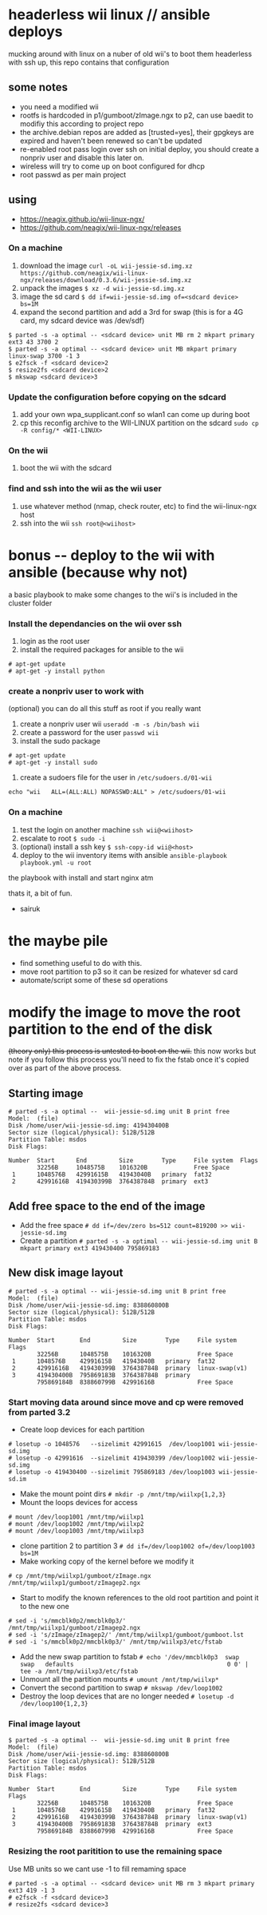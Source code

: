 # headerless wii linux // ansible deploys
mucking around with linux on a nuber of old wii's to boot them headerless with ssh up, this repo contains that configuration

## some notes
 - you need a modified wii
 - rootfs is hardcoded in p1/gumboot/zImage.ngx to p2, can use baedit to modifiy this according to project repo
 - the archive.debian repos are added as [trusted=yes], their gpgkeys are expired and haven't been renewed so can't be updated
 - re-enabled root pass login over ssh on initial deploy, you should create a nonpriv user and disable this later on.
 - wireless will try to come up on boot configured for dhcp
 - root passwd as per main project

## using 
 - https://neagix.github.io/wii-linux-ngx/
 - https://github.com/neagix/wii-linux-ngx/releases

### On a machine
1. download the image
``` curl -oL wii-jessie-sd.img.xz https://github.com/neagix/wii-linux-ngx/releases/download/0.3.6/wii-jessie-sd.img.xz ```
1. unpack the images
``` $ xz -d wii-jessie-sd.img.xz ```
1. image the sd card
``` $ dd if=wii-jessie-sd.img of=<sdcard device> bs=1M ```
1. expand the second partition and add a 3rd for swap (this is for a 4G card, my sdcard device was /dev/sdf)
```
$ parted -s -a optimal -- <sdcard device> unit MB rm 2 mkpart primary ext3 43 3700 2
$ parted -s -a optimal -- <sdcard device> unit MB mkpart primary linux-swap 3700 -1 3
$ e2fsck -f <sdcard device>2
$ resize2fs <sdcard device>2 
$ mkswap <sdcard device>3
```

### Update the configuration before copying on the sdcard
1. add your own wpa_supplicant.conf so wlan1 can come up during boot
1. cp this reconfig archive to the WII-LINUX partition on the sdcard
``` sudo cp -R config/* <WII-LINUX> ```

### On the wii
1. boot the wii with the sdcard

### find and ssh into the wii as the wii user
1. use whatever method (nmap, check router, etc) to find the wii-linux-ngx host
2. ssh into the wii
``` ssh root@<wiihost> ```

# bonus -- deploy to the wii with ansible (because why not)
a basic playbook to make some changes to the wii's is included in the cluster folder

### Install the dependancies on the wii over ssh
1. login as the root user
1. install the required packages for ansible to the wii
```
# apt-get update
# apt-get -y install python
```

### create a nonpriv user to work with
(optional) you can do all this stuff as root if you really want
1. create a nonpriv user wii
``` useradd -m -s /bin/bash wii ```
1. create a password for the user
``` passwd wii ```
1. install the sudo package
```
# apt-get update
# apt-get -y install sudo
```
1. create a sudoers file for the user in ```/etc/sudoers.d/01-wii```
```
echo "wii	ALL=(ALL:ALL) NOPASSWD:ALL" > /etc/sudoers/01-wii
```

### On a machine
1. test the login on another machine
``` ssh wii@<wiihost> ```
1. escalate to root
``` $ sudo -i ```
1. (optional) install a ssh key
``` $ ssh-copy-id wii@<host> ```
1. deploy to the wii inventory items with ansible
``` ansible-playbook playbook.yml -u root ```


the playbook with install and start nginx atm

thats it, a bit of fun.
- sairuk

# the maybe pile
 - find something useful to do with this.
 - move root partition to p3 so it can be resized for whatever sd card
 - automate/script some of these sd operations




# modify the image to move the root partition to the end of the disk

~~(theory only) this process is untested to boot on the wii.~~ this now works but note  if you follow this process you'll need to fix the fstab once it's copied over as part of the above process.

## Starting image
```
# parted -s -a optimal --  wii-jessie-sd.img unit B print free
Model:  (file)
Disk /home/user/wii-jessie-sd.img: 419430400B
Sector size (logical/physical): 512B/512B
Partition Table: msdos
Disk Flags: 

Number  Start      End         Size        Type     File system  Flags
        32256B     1048575B    1016320B             Free Space
 1      1048576B   42991615B   41943040B   primary  fat32
 2      42991616B  419430399B  376438784B  primary  ext3
```

## Add free space to the end of the image
* Add the free space
```# dd if=/dev/zero bs=512 count=819200 >> wii-jessie-sd.img ```
* Create a partition
```# parted -s -a optimal -- wii-jessie-sd.img unit B mkpart primary ext3 419430400 795869183 ```


## New disk image layout
```
# parted -s -a optimal -- wii-jessie-sd.img unit B print free
Model:  (file)
Disk /home/user/wii-jessie-sd.img: 838860800B
Sector size (logical/physical): 512B/512B
Partition Table: msdos
Disk Flags: 

Number  Start       End         Size        Type     File system     Flags
        32256B      1048575B    1016320B             Free Space
 1      1048576B    42991615B   41943040B   primary  fat32
 2      42991616B   419430399B  376438784B  primary  linux-swap(v1)
 3      419430400B  795869183B  376438784B  primary  
        795869184B  838860799B  42991616B            Free Space
```

### Start moving data around since move and cp were removed from parted 3.2
* Create loop devices for each partition
```
# losetup -o 1048576   --sizelimit 42991615  /dev/loop1001 wii-jessie-sd.img
# losetup -o 42991616  --sizelimit 419430399 /dev/loop1002 wii-jessie-sd.img
# losetup -o 419430400 --sizelimit 795869183 /dev/loop1003 wii-jessie-sd.im

```
* Make the mount point dirs
```# mkdir -p /mnt/tmp/wiilxp{1,2,3} ```
* Mount the loops devices for access
``` 
# mount /dev/loop1001 /mnt/tmp/wiilxp1
# mount /dev/loop1002 /mnt/tmp/wiilxp2
# mount /dev/loop1003 /mnt/tmp/wiilxp3
```
* clone partition 2 to partition 3
```# dd if=/dev/loop1002 of=/dev/loop1003 bs=1M ```
* Make working copy of the kernel before we modify it
```
# cp /mnt/tmp/wiilxp1/gumboot/zImage.ngx /mnt/tmp/wiilxp1/gumboot/zImagep2.ngx
```
* Start to modify the known references to the old root partition and point it to the new one
```
# sed -i 's/mmcblk0p2/mmcblk0p3/' /mnt/tmp/wiilxp1/gumboot/zImagep2.ngx
# sed -i 's/zImage/zImagep2/' /mnt/tmp/wiilxp1/gumboot/gumboot.lst
# sed -i 's/mmcblk0p2/mmcblk0p3/' /mnt/tmp/wiilxp3/etc/fstab
```
* Add the new swap partition to fstab
```# echo '/dev/mmcblk0p3  swap   swap   defaults	                                        0 0' | tee -a /mnt/tmp/wiilxp3/etc/fstab```
* Unmount all the partition mounts
```# umount /mnt/tmp/wiilxp*```
* Convert the second partition to swap
```# mkswap /dev/loop1002```
* Destroy the loop devices that are no longer needed
```# losetup -d /dev/loop100{1,2,3}```

### Final image layout
```
$ parted -s -a optimal --  wii-jessie-sd.img unit B print free
Model:  (file)
Disk /home/user/wii-jessie-sd.img: 838860800B
Sector size (logical/physical): 512B/512B
Partition Table: msdos
Disk Flags: 

Number  Start       End         Size        Type     File system     Flags
        32256B      1048575B    1016320B             Free Space
 1      1048576B    42991615B   41943040B   primary  fat32
 2      42991616B   419430399B  376438784B  primary  linux-swap(v1)
 3      419430400B  795869183B  376438784B  primary  ext3
        795869184B  838860799B  42991616B            Free Space
```

### Resizing the root paritition to use the remaining space
Use MB units so we cant use -1 to fill remaming space
```
# parted -s -a optimal -- <sdcard device> unit MB rm 3 mkpart primary ext3 419 -1 3
# e2fsck -f <sdcard device>3
# resize2fs <sdcard device>3 
```


